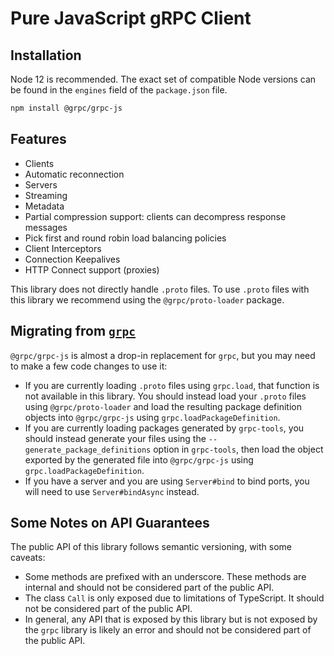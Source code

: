 # Pure JavaScript gRPC Client

## Installation

Node 12 is recommended. The exact set of compatible Node versions can be found in the `engines` field of the `package.json` file.

```sh
npm install @grpc/grpc-js
```

## Features

 - Clients
 - Automatic reconnection
 - Servers
 - Streaming
 - Metadata
 - Partial compression support: clients can decompress response messages
 - Pick first and round robin load balancing policies
 - Client Interceptors
 - Connection Keepalives
 - HTTP Connect support (proxies)

This library does not directly handle `.proto` files. To use `.proto` files with this library we recommend using the `@grpc/proto-loader` package.

 ## Migrating from [`grpc`](https://www.npmjs.com/package/grpc)

 `@grpc/grpc-js` is almost a drop-in replacement for `grpc`, but you may need to make a few code changes to use it:

 - If you are currently loading `.proto` files using `grpc.load`, that function is not available in this library. You should instead load your `.proto` files using `@grpc/proto-loader` and load the resulting package definition objects into `@grpc/grpc-js` using `grpc.loadPackageDefinition`.
 - If you are currently loading packages generated by `grpc-tools`, you should instead generate your files using the `--generate_package_definitions` option in `grpc-tools`, then load the object exported by the generated file into `@grpc/grpc-js` using `grpc.loadPackageDefinition`.
 - If you have a server and you are using `Server#bind` to bind ports, you will need to use `Server#bindAsync` instead.

## Some Notes on API Guarantees

The public API of this library follows semantic versioning, with some caveats:

 - Some methods are prefixed with an underscore. These methods are internal and should not be considered part of the public API.
 - The class `Call` is only exposed due to limitations of TypeScript. It should not be considered part of the public API.
 - In general, any API that is exposed by this library but is not exposed by the `grpc` library is likely an error and should not be considered part of the public API.
